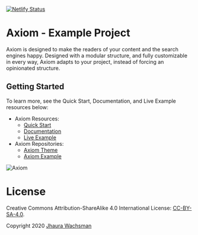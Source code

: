 [![Netlify Status](https://api.netlify.com/api/v1/badges/875c17cf-6cff-4611-94b9-b5804f5e6a9e/deploy-status)](https://app.netlify.com/sites/axiom-example/deploys)

# Axiom - Example Project

Axiom is designed to make the readers of your content and the search engines happy. Designed with a modular structure, and fully customizable in every way, Axiom adapts to your project, instead of forcing an opinionated structure.

## Getting Started

To learn more, see the Quick Start, Documentation, and Live Example resources below:

- Axiom Resources:
  - [Quick Start](https://axiom-example.netlify.app/docs/quick-start/)
  - [Documentation](https://axiom-example.netlify.app/docs/)
  - [Live Example](https://axiom-example.netlify.app/)
- Axiom Repositories:
  - [Axiom Theme](https://github.com/marketempower/axiom)
  - [Axiom Example](https://github.com/marketempower/axiom-example)

![Axiom](https://github.com/marketempower/axiom/raw/master/images/example.png)

# License

Creative Commons Attribution-ShareAlike 4.0 International License: [CC-BY-SA-4.0](https://github.com/marketempower/axiom-example/blob/master/LICENSE).

Copyright 2020 [Jhaura Wachsman](https://www.jhaurawachsman.com/)
